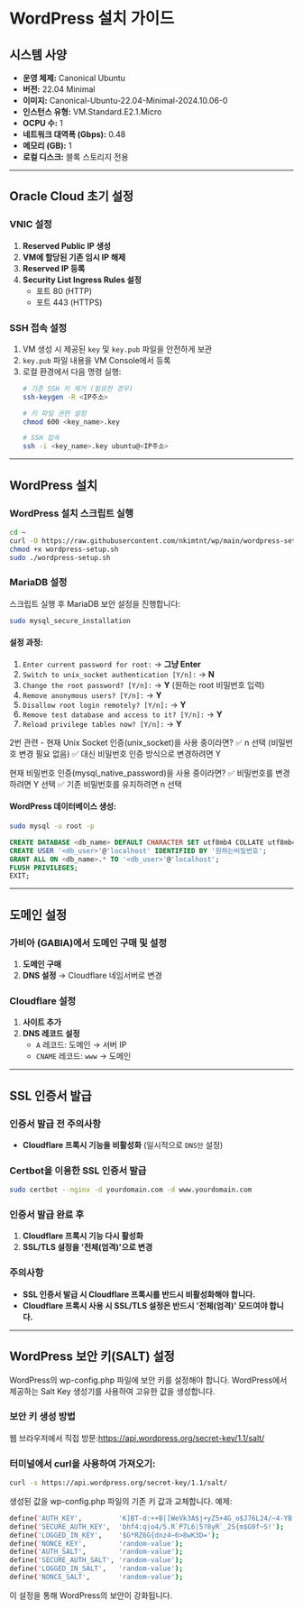 # WordPress 설치 가이드

## 시스템 사양
- **운영 체제:** Canonical Ubuntu
- **버전:** 22.04 Minimal
- **이미지:** Canonical-Ubuntu-22.04-Minimal-2024.10.06-0
- **인스턴스 유형:** VM.Standard.E2.1.Micro
- **OCPU 수:** 1
- **네트워크 대역폭 (Gbps):** 0.48
- **메모리 (GB):** 1
- **로컬 디스크:** 블록 스토리지 전용

---

## Oracle Cloud 초기 설정

### VNIC 설정
1. **Reserved Public IP 생성**
2. **VM에 할당된 기존 임시 IP 해제**
3. **Reserved IP 등록**
4. **Security List Ingress Rules 설정**
   - 포트 80 (HTTP)
   - 포트 443 (HTTPS)

### SSH 접속 설정
1. VM 생성 시 제공된 `key` 및 `key.pub` 파일을 안전하게 보관
2. `key.pub` 파일 내용을 VM Console에서 등록
3. 로컬 환경에서 다음 명령 실행:
   ```bash
   # 기존 SSH 키 제거 (필요한 경우)
   ssh-keygen -R <IP주소>
   
   # 키 파일 권한 설정
   chmod 600 <key_name>.key
   
   # SSH 접속
   ssh -i <key_name>.key ubuntu@<IP주소>
   ```

---

## WordPress 설치

### WordPress 설치 스크립트 실행
```bash
cd ~
curl -O https://raw.githubusercontent.com/nkimtnt/wp/main/wordpress-setup.sh
chmod +x wordpress-setup.sh
sudo ./wordpress-setup.sh
```

### MariaDB 설정
스크립트 실행 후 MariaDB 보안 설정을 진행합니다:
```bash
sudo mysql_secure_installation
```

#### 설정 과정:
1. `Enter current password for root:` → **그냥 Enter**
2. `Switch to unix_socket authentication [Y/n]:` → **N**
3. `Change the root password? [Y/n]:` → **Y** (원하는 root 비밀번호 입력)
4. `Remove anonymous users? [Y/n]:` → **Y**
5. `Disallow root login remotely? [Y/n]:` → **Y**
6. `Remove test database and access to it? [Y/n]:` → **Y**
7. `Reload privilege tables now? [Y/n]:` → **Y**

2번 관련 - 현재 Unix Socket 인증(unix_socket)을 사용 중이라면?
✅ n 선택 (비밀번호 변경 필요 없음)
✅ 대신 비밀번호 인증 방식으로 변경하려면 Y

현재 비밀번호 인증(mysql_native_password)을 사용 중이라면?
✅ 비밀번호를 변경하려면 Y 선택
✅ 기존 비밀번호를 유지하려면 n 선택

#### WordPress 데이터베이스 생성:
```bash
sudo mysql -u root -p
```
```sql
CREATE DATABASE <db_name> DEFAULT CHARACTER SET utf8mb4 COLLATE utf8mb4_unicode_ci;
CREATE USER '<db_user>'@'localhost' IDENTIFIED BY '원하는비밀번호';
GRANT ALL ON <db_name>.* TO '<db_user>'@'localhost';
FLUSH PRIVILEGES;
EXIT;
```

---

## 도메인 설정

### 가비아 (GABIA)에서 도메인 구매 및 설정
1. **도메인 구매**
2. **DNS 설정** → Cloudflare 네임서버로 변경

### Cloudflare 설정
1. **사이트 추가**
2. **DNS 레코드 설정**
   - `A` 레코드: 도메인 → 서버 IP
   - `CNAME` 레코드: `www` → 도메인

---

## SSL 인증서 발급

### 인증서 발급 전 주의사항
- **Cloudflare 프록시 기능을 비활성화** (일시적으로 `DNS만` 설정)

### Certbot을 이용한 SSL 인증서 발급
```bash
sudo certbot --nginx -d yourdomain.com -d www.yourdomain.com
```

### 인증서 발급 완료 후
1. **Cloudflare 프록시 기능 다시 활성화**
2. **SSL/TLS 설정을 '전체(엄격)'으로 변경**

### 주의사항
- **SSL 인증서 발급 시 Cloudflare 프록시를 반드시 비활성화해야 합니다.**
- **Cloudflare 프록시 사용 시 SSL/TLS 설정은 반드시 '전체(엄격)' 모드여야 합니다.**

---

## WordPress 보안 키(SALT) 설정

WordPress의 wp-config.php 파일에 보안 키를 설정해야 합니다. WordPress에서 제공하는 Salt Key 생성기를 사용하여 고유한 값을 생성합니다.

### 보안 키 생성 방법

웹 브라우저에서 직접 방문:https://api.wordpress.org/secret-key/1.1/salt/

### 터미널에서 curl을 사용하여 가져오기:

```bash
curl -s https://api.wordpress.org/secret-key/1.1/salt/
```

생성된 값을 wp-config.php 파일의 기존 키 값과 교체합니다. 예제:
```bash
define('AUTH_KEY',         'K]BT-d:++B|[WeVk3A$j+yZ5+4G_o$J76L24/~4-YB|-gG7Yw4');
define('SECURE_AUTH_KEY',  'bhf4:q|o4/5.R`P7L6|5?8yR`_2S{m$G9f~S!');
define('LOGGED_IN_KEY',    '$G*RZ6G{dnz4~6>8wK3D=');
define('NONCE_KEY',        'random-value');
define('AUTH_SALT',        'random-value');
define('SECURE_AUTH_SALT', 'random-value');
define('LOGGED_IN_SALT',   'random-value');
define('NONCE_SALT',       'random-value');
```
이 설정을 통해 WordPress의 보안이 강화됩니다.
